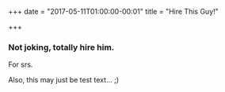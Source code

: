 +++
date = "2017-05-11T01:00:00-00:01"
title = "Hire This Guy!"

+++

### Not joking, totally hire him.

For srs.

Also, this may just be test text... ;)